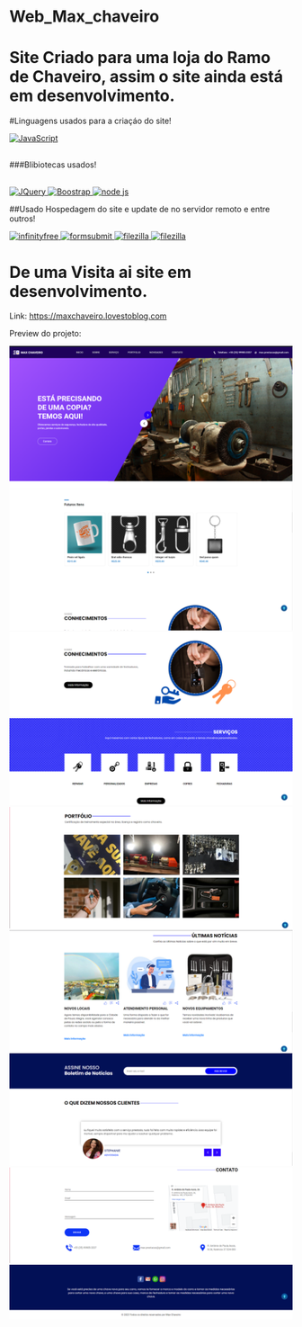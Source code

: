 # Web_Max_chaveiro
# Site Criado para uma loja do Ramo de Chaveiro, assim o site ainda está em desenvolvimento.
#Linguagens usados para a criaçáo do site!

<a href="https://developer.mozilla.org/pt-BR/docs/Web/JavaScript">
    <img aligh='center' alt='JavaScript' src='https://www.topgadget.com.br/wp-content/uploads/2020/09/html-css-js-1.jpg'/>
</a>
</div>

##
###Blibiotecas usados!

<div style='display: inline_block'><br/>
<a href="https://api.jquery.com">
    <img aligh='center' alt='JQuery' src='https://upload.wikimedia.org/wikipedia/commons/thumb/d/d3/Logo_jQuery.svg/1200px-Logo_jQuery.svg.png'/>
</a>

 <a href="https://getbootstrap.com/docs/5.3/getting-started/introduction/">
    <img aligh='center' alt='Boostrap' src='https://www.alura.com.br/artigos/assets/bootstrap/bootstrap.png'/>
</a>

 <a href="https://nodejs.org/en/docs/">
    <img aligh='center' alt='node js' src='https://blog.geekhunter.com.br/wp-content/uploads/2021/02/1_mp91A9RzagntGGjBnwu4Yw.png'/>
</a>


##Usado Hospedagem do site e update de no servidor remoto e entre outros!

<a href="https://www.infinityfree.net">
    <img aligh='center' alt='infinityfree' src='https://tecsierra.com/content/images/2021/04/wordpress-bg-medblue-1.jpg'/>
</a>

<a href="https://formsubmit.co">
    <img aligh='center' alt='formsubmit' src='https://miro.medium.com/max/1400/1*ZyodbhzGKb55dvLQi1GNqA.jpeg'/>
</a>


<a href="https://filezilla-project.org">
    <img aligh='center' alt='filezilla' src='https://encrypted-tbn0.gstatic.com/images?q=tbn:ANd9GcTieRq-ZN9zizb8fC6mb6MNSw6SAR_hJfSt_uaaZhm5Gr83S4bPkrdw8tPVqfWEHPb1luA&usqp=CAU'/>
</a>

<a href="https://www.codingnepalweb.com/cookie-consent-box-using-html-css-javascript/">
    <img aligh='center' alt='filezilla' src='https://encrypted-tbn0.gstatic.com/images?q=tbn:ANd9GcRt0VH3ZcccFwRsCHoq0Ya5LrwatwK22Y-QFcLWI7JA99UoLaX5LAe7pzNQ49ybUTqV3ow&usqp=CAU'/>
</a>


# De uma Visita ai site em desenvolvimento.

Link: https://maxchaveiro.lovestoblog.com

Preview do projeto:

<img src="https://github.com/samuel10752/Max_chaveiro/blob/master/img/Captura%20de%20tela_20230124_182132.png"/>
<img src="https://github.com/samuel10752/Max_chaveiro/blob/master/img/Captura%20de%20tela_20230124_182211.png"/>
<img src="https://github.com/samuel10752/Max_chaveiro/blob/master/img/Captura%20de%20tela_20230124_182229.png"/>    
<img src="https://github.com/samuel10752/Max_chaveiro/blob/master/img/Captura%20de%20tela_20230124_182238.png"/>
<img src="https://github.com/samuel10752/Max_chaveiro/blob/master/img/Captura%20de%20tela_20230124_182253.png"/>    
<img src="https://github.com/samuel10752/Max_chaveiro/blob/master/img/Captura%20de%20tela_20230124_182309.png"/>    
<img src="https://github.com/samuel10752/Max_chaveiro/blob/master/img/Captura%20de%20tela_20230124_182321.png"/>    
<img src="https://github.com/samuel10752/Max_chaveiro/blob/master/img/Captura%20de%20tela_20230124_182337.png"/>    
<img src="https://github.com/samuel10752/Max_chaveiro/blob/master/img/Captura%20de%20tela_20230124_182348.png"/>        
    
</div>
